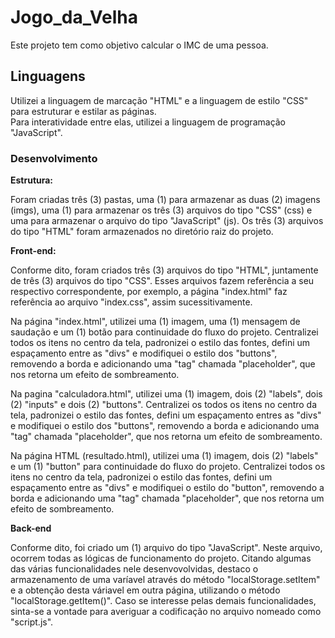 # Jogo_da_Velha

Este projeto tem como objetivo calcular o IMC de uma pessoa.

## Linguagens

Utilizei a linguagem de marcação "HTML" e a linguagem de estilo "CSS" para estruturar e estilar as páginas. <br>
Para interatividade entre elas, utilizei a linguagem de programação "JavaScript".<br>

### Desenvolvimento

<strong>Estrutura:</strong> 

Foram criadas três (3) pastas, uma (1) para armazenar as duas (2) imagens (imgs), uma (1) para armazenar os três (3) arquivos do tipo "CSS" (css) e uma para armazenar o arquivo do tipo "JavaScript" (js). Os três (3) arquivos do tipo "HTML" foram armazenados no diretório raiz do projeto.

<strong>Front-end:</strong>

Conforme dito, foram criados três (3) arquivos do tipo "HTML", juntamente de três (3) arquivos do tipo "CSS". Esses arquivos fazem referência a seu respectivo correspondente, por exemplo, a página "index.html" faz referência ao arquivo "index.css", assim sucessitivamente. <br>

Na página "index.html", utilizei uma (1) imagem, uma (1) mensagem de saudação e um (1) botão para continuidade do fluxo do projeto. Centralizei todos os itens no centro da tela, padronizei o estilo das fontes, defini um espaçamento entre as "divs" e modifiquei o estilo dos "buttons", removendo a borda e adicionando uma "tag" chamada "placeholder", que nos retorna um efeito de sombreamento.

Na pagina "calculadora.html", utilizei uma (1) imagem, dois (2) "labels", dois (2) "inputs" e dois (2) "buttons". Centralizei os todos os itens no centro da tela, padronizei o estilo das fontes, defini um espaçamento entres as "divs" e modifiquei o estilo dos "buttons", removendo a borda e adicionando uma "tag" chamada "placeholder", que nos retorna um efeito de sombreamento. 

Na página HTML (resultado.html), utilizei uma (1) imagem, dois (2) "labels" e um (1) "button" para continuidade do fluxo do projeto. Centralizei todos os itens no centro da tela, padronizei o estilo das fontes, defini um espaçamento entre as "divs" e modifiquei o estilo do "button", removendo a borda e adicionando uma "tag" chamada "placeholder", que nos retorna um efeito de sombreamento.

<strong>Back-end</strong>

Conforme dito, foi criado um (1) arquivo do tipo "JavaScript". Neste arquivo, ocorrem todas as lógicas de funcionamento do projeto. Citando algumas das várias funcionalidades nele desenvovolvidas, destaco o armazenamento de uma varíavel através do método "localStorage.setItem" e a obtenção desta váriavel em outra página, utilizando o método "localStorage.getItem()". Caso se interesse pelas demais funcionalidades, sinta-se a vontade para averiguar a codificação no arquivo nomeado como "script.js".
